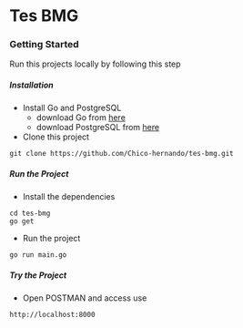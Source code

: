 # Tes BMG

### Getting Started

Run this projects locally by following this step

##### Installation

- Install Go and PostgreSQL
  - download Go from [here](https://golang.org/doc/install)
  - download PostgreSQL from [here](https://www.postgresql.org/download/)
- Clone this project
```
git clone https://github.com/Chico-hernando/tes-bmg.git
```

##### Run the Project

- Install the dependencies
```
cd tes-bmg
go get
```
- Run the project
```
go run main.go
```

##### Try the Project
<!-- - Go to the POSTMAN documentation [here](https://documenter.getpostman.com/view/10004593/TzscqnfK) -->
- Open POSTMAN and access use
```
http://localhost:8000
```